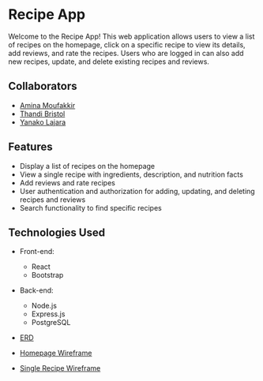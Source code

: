 # Recipe App

Welcome to the Recipe App! This web application allows users to view a list of recipes on the homepage, click on a specific recipe to view its details, add reviews, and rate the recipes. Users who are logged in can also add new recipes, update, and delete existing recipes and reviews.

## Collaborators

- [Amina Moufakkir](https://github.com/Amina-Moufakkir)
- [Thandi Bristol](https://github.com/Thandisb)
- [Yanako Lajara](https://github.com/yanakolajara)


## Features

- Display a list of recipes on the homepage
- View a single recipe with ingredients, description, and nutrition facts
- Add reviews and rate recipes
- User authentication and authorization for adding, updating, and deleting recipes and reviews
- Search functionality to find specific recipes

## Technologies Used

- Front-end:
  - React
  - Bootstrap 
- Back-end:
  - Node.js
  - Express.js
  - PostgreSQL 


- [ERD](#erd)
- [Homepage Wireframe](erd-wireframes/homepage.png)
- [Single Recipe Wireframe](erd-wireframes/single-recipe.png)
